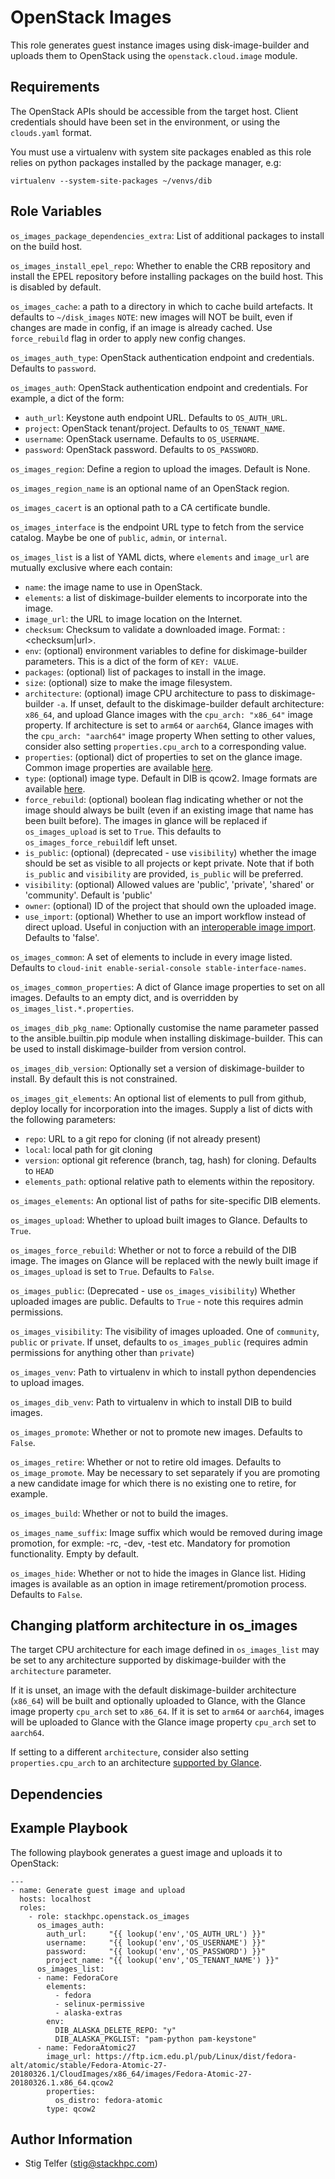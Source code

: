 OpenStack Images
================

This role generates guest instance images using disk-image-builder
and uploads them to OpenStack using the `openstack.cloud.image` module.

Requirements
------------

The OpenStack APIs should be accessible from the target host.
Client credentials should have been set in the environment, or
using the `clouds.yaml` format.

You must use a virtualenv with system site packages enabled
as this role relies on python packages installed by the package
manager, e.g:

```
virtualenv --system-site-packages ~/venvs/dib
```

Role Variables
--------------

`os_images_package_dependencies_extra`: List of additional packages to install
on the build host.

`os_images_install_epel_repo`: Whether to enable the CRB repository and install
the EPEL repository before installing packages on the build host. This is
disabled by default.

`os_images_cache`: a path to a directory in which to cache build artefacts.
It defaults to `~/disk_images`
`NOTE`: new images will NOT be built, even if changes are made in config, if an image
is already cached. Use `force_rebuild` flag in order to apply new config changes.

`os_images_auth_type`: OpenStack authentication endpoint and credentials.
Defaults to `password`.

`os_images_auth`: OpenStack authentication endpoint and credentials.  For
example, a dict of the form:
* `auth_url`: Keystone auth endpoint URL.  Defaults to `OS_AUTH_URL`.
* `project`: OpenStack tenant/project.  Defaults to `OS_TENANT_NAME`.
* `username`: OpenStack username.  Defaults to `OS_USERNAME`.
* `password`: OpenStack password.  Defaults to `OS_PASSWORD`.

`os_images_region`: Define a region to upload the images.  Default is None.

`os_images_region_name` is an optional name of an OpenStack region.

`os_images_cacert` is an optional path to a CA certificate bundle.

`os_images_interface` is the endpoint URL type to fetch from the service
catalog. Maybe be one of `public`, `admin`, or `internal`.

`os_images_list` is a list of YAML dicts, where `elements` and `image_url` are
mutually exclusive where each contain:
* `name`: the image name to use in OpenStack.
* `elements`: a list of diskimage-builder elements to incorporate into the image.
* `image_url`: the URL to image location on the Internet.
* `checksum`: Checksum to validate a downloaded image. Format: <algorithm>:<checksum|url>.
* `env`: (optional) environment variables to define for diskimage-builder parameters.
  This is a dict of the form of `KEY: VALUE`.
* `packages`: (optional) list of packages to install in the image.
* `size`: (optional) size to make the image filesystem.
* `architecture`: (optional) image CPU architecture to pass to diskimage-builder `-a`.
  If unset, default to the diskimage-builder default architecture: `x86_64`, and upload
  Glance images with the `cpu_arch: "x86_64"` image property. If architecture is set
  to `arm64` or `aarch64`, Glance images with the `cpu_arch: "aarch64"` image property
  When setting to other values, consider also setting `properties.cpu_arch` to a
  corresponding value.
* `properties`: (optional) dict of properties to set on the glance image.
  Common image properties are available
  [here](https://docs.openstack.org/glance/latest/user/common-image-properties.html).
* `type`: (optional) image type. Default in DIB is qcow2. Image formats are
  available [here](https://docs.openstack.org/glance/latest/user/formats.html).
* `force_rebuild`: (optional) boolean flag indicating whether or not the image should
  always be built (even if an existing image that name has been built before). The images
  in glance will be replaced if `os_images_upload` is set to `True`. This defaults to
  `os_images_force_rebuild`if left unset.
* `is_public`: (optional) (deprecated - use `visibility`) whether the image should be set
  as visible to all projects or kept private. Note that if both `is_public` and `visibility`
  are provided, `is_public` will be preferred.
* `visibility`: (optional) Allowed values are 'public', 'private', 'shared'
  or 'community'. Default is 'public'
* `owner`: (optional) ID of the project that should own the uploaded image.
* `use_import`: (optional) Whether to use an import workflow instead of direct upload.
  Useful in conjuction with an [interoperable image import](https://docs.openstack.org/glance/latest/admin/interoperable-image-import.html).
  Defaults to 'false'.

`os_images_common`: A set of elements to include in every image listed.
Defaults to `cloud-init enable-serial-console stable-interface-names`.

`os_images_common_properties`: A dict of Glance image properties to set on all images.
Defaults to an empty dict, and is overridden by `os_images_list.*.properties`.

`os_images_dib_pkg_name`: Optionally customise the name parameter passed 
to the ansible.builtin.pip module when installing diskimage-builder. This can
be used to install diskimage-builder from version control.

`os_images_dib_version`: Optionally set a version of diskimage-builder to install.
By default this is not constrained.

`os_images_git_elements`: An optional list of elements to pull from github, deploy
locally for incorporation into the images.  Supply a list of dicts with the
following parameters:
* `repo`: URL to a git repo for cloning (if not already present)
* `local`: local path for git cloning
* `version`: optional git reference (branch, tag, hash) for cloning.  Defaults
  to `HEAD`
* `elements_path`: optional relative path to elements within the repository.

`os_images_elements`: An optional list of paths for site-specific DIB elements.

`os_images_upload`: Whether to upload built images to Glance. Defaults to `True`.

`os_images_force_rebuild`: Whether or not to force a rebuild of the DIB image.
The images on Glance will be replaced with the newly built image if `os_images_upload`
is set to `True`. Defaults to `False`.

`os_images_public`: (Deprecated - use `os_images_visibility`) Whether uploaded
images are public. Defaults to `True` - note this requires admin permissions.

`os_images_visibility`: The visibility of images uploaded. One of `community`,
`public` or `private`. If unset, defaults to `os_images_public` (requires admin
permissions for anything other than `private`)

`os_images_venv`: Path to virtualenv in which to install python dependencies to
upload images.

`os_images_dib_venv`: Path to virtualenv in which to install DIB to build images.

`os_images_promote`: Whether or not to promote new images. Defaults to `False`.

`os_images_retire`: Whether or not to retire old images. Defaults to `os_image_promote`.
May be necessary to set separately if you are promoting a new candidate image for which
there is no existing one to retire, for example.

`os_images_build`: Whether or not to build the images.

`os_images_name_suffix`: Image suffix which would be removed during image promotion, for
exmple: -rc, -dev, -test etc. Mandatory for promotion functionality. Empty by default.

`os_images_hide`: Whether or not to hide the images in Glance list. Hiding images is
available as an option in image retirement/promotion process. Defaults to `False`.

Changing platform architecture in os_images
-------------------------------------------

The target CPU architecture for each image defined in `os_images_list` may be set to any
architecture supported by diskimage-builder with the `architecture` parameter.

If it is unset, an image with the default diskimage-builder architecture (`x86_64`) will
be built and optionally uploaded to Glance, with the Glance image property `cpu_arch` set
to `x86_64`. If it is set to `arm64` or `aarch64`, images will be uploaded to Glance with
the Glance image property `cpu_arch` set to `aarch64`.

If setting to a different `architecture`, consider also setting `properties.cpu_arch` to an
architecture
[supported by Glance](https://docs.openstack.org/glance/latest/admin/useful-image-properties.html#image-property-keys-and-values).

Dependencies
------------

Example Playbook
----------------

The following playbook generates a guest image and uploads it to OpenStack:

    ---
    - name: Generate guest image and upload
      hosts: localhost
      roles:
        - role: stackhpc.openstack.os_images
          os_images_auth:
            auth_url:     "{{ lookup('env','OS_AUTH_URL') }}"
            username:     "{{ lookup('env','OS_USERNAME') }}"
            password:     "{{ lookup('env','OS_PASSWORD') }}"
            project_name: "{{ lookup('env','OS_TENANT_NAME') }}"
          os_images_list:
          - name: FedoraCore
            elements:
              - fedora
              - selinux-permissive
              - alaska-extras
            env:
              DIB_ALASKA_DELETE_REPO: "y"
              DIB_ALASKA_PKGLIST: "pam-python pam-keystone"
          - name: FedoraAtomic27
            image_url: https://ftp.icm.edu.pl/pub/Linux/dist/fedora-alt/atomic/stable/Fedora-Atomic-27-20180326.1/CloudImages/x86_64/images/Fedora-Atomic-27-20180326.1.x86_64.qcow2
            properties:
              os_distro: fedora-atomic
            type: qcow2

Author Information
------------------

- Stig Telfer (<stig@stackhpc.com>)
